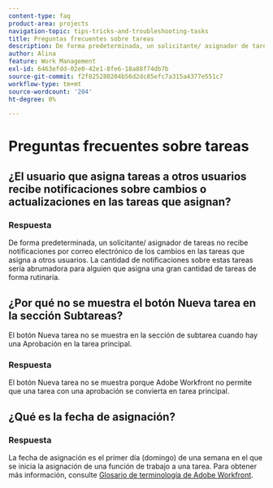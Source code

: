 ```yaml
---
content-type: faq
product-area: projects
navigation-topic: tips-tricks-and-troubleshooting-tasks
title: Preguntas frecuentes sobre tareas
description: De forma predeterminada, un solicitante/ asignador de tareas no recibe notificaciones por correo electrónico de los cambios en las tareas que asigna a otros usuarios. La cantidad de notificaciones sobre estas tareas sería abrumadora para alguien que asigna una gran cantidad de tareas de forma rutinaria.
author: Alina
feature: Work Management
exl-id: 6463efdd-02e0-42e1-8fe6-18a88f74db7b
source-git-commit: f2f825280204b56d2dc85efc7a315a4377e551c7
workflow-type: tm+mt
source-wordcount: '204'
ht-degree: 0%

---
```


# Preguntas frecuentes sobre tareas

## ¿El usuario que asigna tareas a otros usuarios recibe notificaciones sobre cambios o actualizaciones en las tareas que asignan?

### Respuesta

De forma predeterminada, un solicitante/ asignador de tareas no recibe notificaciones por correo electrónico de los cambios en las tareas que asigna a otros usuarios. La cantidad de notificaciones sobre estas tareas sería abrumadora para alguien que asigna una gran cantidad de tareas de forma rutinaria.

## ¿Por qué no se muestra el botón Nueva tarea en la sección Subtareas?

El botón Nueva tarea no se muestra en la sección de subtarea cuando hay una Aprobación en la tarea principal.

### Respuesta

El botón Nueva tarea no se muestra porque Adobe Workfront no permite que una tarea con una aprobación se convierta en tarea principal.

## ¿Qué es la fecha de asignación?

### Respuesta

La fecha de asignación es el primer día (domingo) de una semana en el que se inicia la asignación de una función de trabajo a una tarea. Para obtener más información, consulte [Glosario de terminología de Adobe Workfront](../../../workfront-basics/navigate-workfront/workfront-navigation/workfront-terminology-glossary.md).
